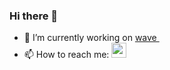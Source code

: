 ### Hi there 👋

- 🔭 I’m currently working on [wave <img src="https://avatars.githubusercontent.com/u/148754014?s=48&v=4" width="14">](https://github.com/wave-soft/wave)
- 📫 How to reach me:
[<img src="https://cdn-icons-png.flaticon.com/512/174/174857.png" width="24">](https://www.linkedin.com/in/pcoignac/)
<!--
**DayUx/DayUx** is a ✨ _special_ ✨ repository because its `README.md` (this file) appears on your GitHub profile.

Here are some ideas to get you started:

- 🌱 I’m currently learning ...
- 👯 I’m looking to collaborate on ...
- 🤔 I’m looking for help with ...
- 💬 Ask me about ...
- 📫 How to reach me: ...
- 😄 Pronouns: ...
- ⚡ Fun fact: ...
-->
